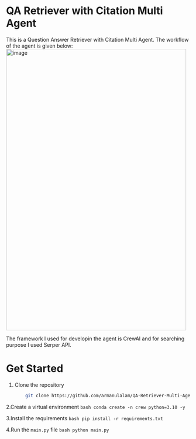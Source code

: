 # QA Retriever with Citation Multi Agent

This is a Question Answer Retriever with Citation Multi Agent. The workflow of the agent is given below:
<img width="492" height="766" alt="image" src="https://github.com/user-attachments/assets/2f0eae62-3e94-4a4a-b9ea-7dba1adb3efb" />


The framework I used for developin the agent is CrewAI and for searching purpose I used Serper API.

# Get Started
1. Clone the repository
    ``` bash
        git clone https://github.com/armanulalam/QA-Retriever-Multi-Agent.git
    ```
    
2.Create a virtual environment
    ```bash
    conda create -n crew python=3.10 -y
    ```
    
3.Install the requirements
    ```bash
    pip install -r requirements.txt
    ```
    
4.Run the `main.py` file
    ```bash
    python main.py
    ```
